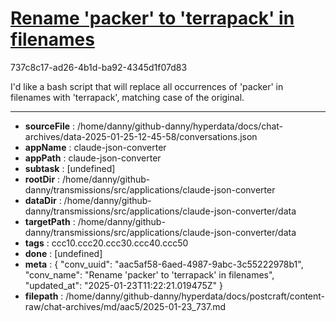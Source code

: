 # [Rename 'packer' to 'terrapack' in filenames](https://claude.ai/chat/aac5af58-6aed-4987-9abc-3c55222978b1)

737c8c17-ad26-4b1d-ba92-4345d1f07d83

I'd like a bash script that will replace all occurrences of 'packer' in filenames with 'terrapack', matching case of the original.

---

* **sourceFile** : /home/danny/github-danny/hyperdata/docs/chat-archives/data-2025-01-25-12-45-58/conversations.json
* **appName** : claude-json-converter
* **appPath** : claude-json-converter
* **subtask** : [undefined]
* **rootDir** : /home/danny/github-danny/transmissions/src/applications/claude-json-converter
* **dataDir** : /home/danny/github-danny/transmissions/src/applications/claude-json-converter/data
* **targetPath** : /home/danny/github-danny/transmissions/src/applications/claude-json-converter/data
* **tags** : ccc10.ccc20.ccc30.ccc40.ccc50
* **done** : [undefined]
* **meta** : {
  "conv_uuid": "aac5af58-6aed-4987-9abc-3c55222978b1",
  "conv_name": "Rename 'packer' to 'terrapack' in filenames",
  "updated_at": "2025-01-23T11:22:21.019475Z"
}
* **filepath** : /home/danny/github-danny/hyperdata/docs/postcraft/content-raw/chat-archives/md/aac5/2025-01-23_737.md